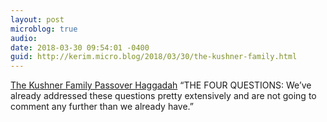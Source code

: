 ```yaml
---
layout: post
microblog: true
audio: 
date: 2018-03-30 09:54:01 -0400
guid: http://kerim.micro.blog/2018/03/30/the-kushner-family.html
---
```

[The Kushner Family Passover Haggadah](https://www.mcsweeneys.net/articles/the-kushner-family-passover-haggadah-2018-edition) “THE FOUR QUESTIONS: We’ve already addressed these questions pretty extensively and are not going to comment any further than we already have.”
